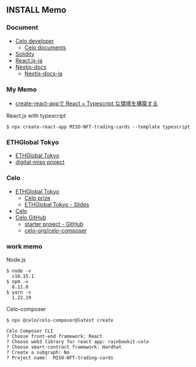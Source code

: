 INSTALL Memo
----

### Document
* [Celo developer](https://celo.org/developers)
  * [Celo documents](https://docs.celo.org/)
* [Solidity](https://docs.soliditylang.org)
* [React.js-ja](https://ja.reactjs.org/)
* [Nextjs-docs](https://nextjs.org/docs)
  * [Nextjs-docs-ja](https://nextjs-ja-translation-docs.vercel.app/)

### My Memo 
* [create-react-appで React + Typescript な環境を構築する](https://qiita.com/sanogemaru/items/05c2e9381d6ba2d9fccf)

React.js with typescript
```
$ npx create-react-app MISO-NFT-trading-cards --template typescript
```

### ETHGlobal Tokyo
* [ETHGlobal Tokyo](https://ethglobal.com/events/tokyo)
* [digital-miso project](https://ethglobal.com/showcase/digital-miso-hp6c5)

### Celo
* [ETHGlobal Tokyo](https://ethglobal.com/events/tokyo)
  * [Celo prize](https://ethglobal.com/events/tokyo/prizes/celo-ybjvi)
  * [ETHGlobal Tokyo - Slides](https://docs.google.com/presentation/d/1Yhi3U-meNLKWUakEpuN2lM9HFprgGRTgXqU-a7fmfpQ/edit#slide=id.g22d7771886c_0_544)
* [Celo](https://celo.org/)
* [Celo GitHub](https://github.com/celo-org)
  * [starter project - GitHub](https://github.com/celo-examples/ethglobal-tokyo)
  * [celo-org/celo-composer](https://github.com/celo-org/celo-composer)

### work memo

Node.js
```
$ node -v
  v16.15.1
$ npm -v
  8.11.0
$ yarn -v
  1.22.19
```

Celo-composer
```
$ npx @celo/celo-composer@latest create

Celo Composer CLI
? Choose front-end framework: React
? Choose web3 library for react app: rainbowkit-celo
? Choose smart-contract framework: Hardhat
? Create a subgraph: No
? Project name:  MISO-NFT-trading-cards
```